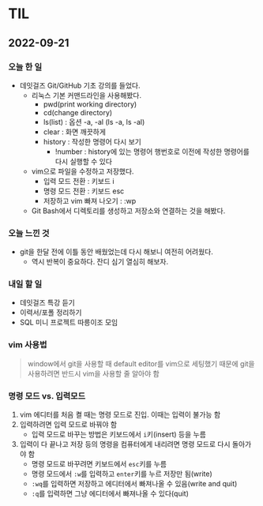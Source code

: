 # TIL

## 2022-09-21

### 오늘 한 일
- 데잇걸즈 Git/GitHub 기초 강의를 들었다.
    - 리눅스 기본 커맨드라인을 사용해봤다.
        - pwd(print working directory)
        - cd(change directory)
        - ls(list) : 옵션 -a, -al (ls -a, ls -al)
        - clear : 화면 깨끗하게
        - history : 작성한 명령어 다시 보기
            - !number : history에 있는 명령어 행번호로 이전에 작성한 명령어를 다시 실행할 수 있다
    - vim으로 파일을 수정하고 저장했다.
        - 입력 모드 전환 : 키보드 i 
        - 명령 모드 전환 : 키보드 esc
        - 저장하고 vim 빠져 나오기 : :wp
    - Git Bash에서 디렉토리를 생성하고 저장소와 연결하는 것을 해봤다.  

### 오늘 느낀 것
- git을 한달 전에 이틀 동안 배웠었는데 다시 해보니 여전히 어려웠다. 
    - 역시 반복이 중요하다. 잔디 심기 열심히 해보자.

### 내일 할 일
- 데잇걸즈 특강 듣기
- 이력서/포폴 정리하기
- SQL 미니 프로젝트 따릉이조 모임 


### vim 사용법
> window에서 git을 사용할 때 default editor를 vim으로 세팅했기 때문에 git을 사용하려면 반드시 vim을 사용할 줄 알아야 함

### 명령 모드 vs. 입력모드
1. vim 에디터를 처음 켤 때는 명령 모드로 진입. 이때는 입력이 불가능 함
2. 입력하려면 입력 모드로 바꿔야 함
    - 입력 모드로 바꾸는 방법은 키보드에서 `i`키(insert) 등을 누름
4. 입력이 다 끝나고 저장 등의 명령을 컴퓨터에게 내리려면 명령 모드로 다시 돌아가야 함
    - 명령 모드로 바꾸려면 키보드에서 `esc`키를 누름
    - 명령 모드에서 `:w`를 입력하고 `enter`키를 누르 저장만 됨(write)
    - `:wq`를 입력하면 저장하고 에디터에서 빠져나올 수 있음(write and quit)
    - `:q`를 입력하면 그냥 에디터에서 빠져나올 수 있다(quit)  
